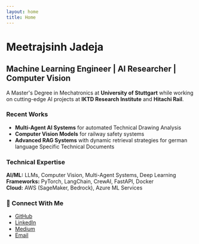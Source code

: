 ```yaml
---
layout: home
title: Home
---
```


# Meetrajsinh Jadeja
## Machine Learning Engineer | AI Researcher | Computer Vision

A  Master's Degree in Mechatronics at **University of Stuttgart** while working on cutting-edge AI projects at **IKTD Research Institute** and **Hitachi Rail**.

### Recent Works
- **Multi-Agent AI Systems** for automated Technical Drawing Analysis
- **Computer Vision Models** for railway safety systems  
- **Advanced RAG Systems** with dynamic retrieval strategies for german language Specific Technical Documents

###  Technical Expertise
**AI/ML:** LLMs, Computer Vision, Multi-Agent Systems, Deep Learning  
**Frameworks:** PyTorch, LangChain, CrewAI, FastAPI, Docker  
**Cloud:** AWS (SageMaker, Bedrock), Azure ML Services  

### 🤝 Connect With Me
- [GitHub](https://github.com/meetraj19)
- [LinkedIn](https://linkedin.com/in/meetrajsinh-jadeja-04601a186) 
- [Medium](https://medium.com/@meetrajj19)
- [Email](mailto:meetrajsinh19.de@gmail.com)
